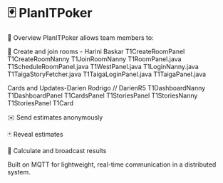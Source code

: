 # 🃏 PlanITPoker 

🚀 Overview
PlanITPoker allows team members to:




👥 Create and join rooms - Harini Baskar 
T1CreateRoomPanel 
T1CreateRoomNanny 
T1JoinRoomNanny 
T1RoomPanel.java
T1ScheduleRoomPanel.java 
T1WestPanel.java
T1LoginNanny.java 
T1TaigaStoryFetcher.java
T1TaigaLoginPanel.java
T1TaigaPanel.java




Cards and Updates-Darien Rodrigo // DarienR5
T1DashboardNanny
T1DashboardPanel
T1CardsPanel
T1StoriesPanel
T1StoriesNanny
T1StoriesPanel
T1Card

✉️ Send estimates anonymously

🃏 Reveal estimates

🧮 Calculate and broadcast results

Built on MQTT for lightweight, real-time communication in a distributed system.




